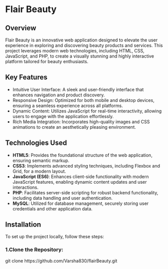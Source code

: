 <h1>Flair Beauty</h1>
<h2>Overview</h2>
<p>Flair Beauty is an innovative web application designed to elevate the user experience in exploring and discovering beauty products and services. This project leverages modern web technologies, including HTML, CSS, JavaScript, and PHP, to create a visually stunning and highly interactive platform tailored for beauty enthusiasts.</p>
<h2>Key Features
</h2>
<ul>
<li>Intuitive User Interface: A sleek and user-friendly interface that enhances navigation and product discovery.</li>
<li>Responsive Design: Optimized for both mobile and desktop devices, ensuring a seamless experience across all platforms.</li>
<li>Dynamic Content: Utilizes JavaScript for real-time interactivity, allowing users to engage with the application effortlessly.</li>
<li>Rich Media Integration: Incorporates high-quality images and CSS animations to create an aesthetically pleasing environment.</li></ul>
<h2>Technologies Used</h2>
<ul>
  <li><b>HTML5</b>: Provides the foundational structure of the web application, ensuring semantic markup.</li>
  <li><b>CSS3</b>: Implements advanced styling techniques, including Flexbox and Grid, for a modern layout.</li>
  <li><b>JavaScript (ES6)</b>: Enhances client-side functionality with modern JavaScript features, enabling dynamic content updates and user interactions.</li>
  <li><b>PHP</b>: Facilitates server-side scripting for robust backend functionality, including data handling and user authentication.</li>
  <li><b>MySQL</b>: Utilized for database management, securely storing user credentials and other application data.</li>
  </ul>
  <h2>Installation</h2>
  <p>To set up the project locally, follow these steps:</p>
  <h3>1.Clone the Repository:</h3>
  git clone https://github.com/Varsha830/flairBeauty.git
